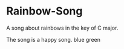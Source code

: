 # Rainbow-Song

A song about rainbows in the key of C major.

The song is a happy song.
blue
green

